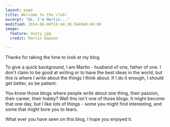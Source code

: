 ```yaml
---
layout: page
title: Welcome to the club!
excerpt: "Hi, I'm Martin..."
modified: 2014-08-08T19:44:38.564948-04:00
image:
  feature: dusty.jpg
  credit: Martin Dawson

---
```


Thanks for taking the time to look at my blog.

To give a quick background, I am Martin - husband of one, father of one. I don't claim to be good at writing or to have the best ideas in the world, but this is where I write about the things I think about. If I do it enough, I should get better, so be patient.

You know those blogs where people write about one thing, their passion, their career, their hobby? Well this isn't one of those blogs. It might become that one day, but I like lots of things - some you might find interesting, and some that might bore you to tears.

What ever you have seen on this blog, I hope you enjoyed it.
